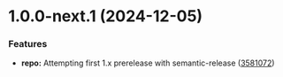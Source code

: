 # 1.0.0-next.1 (2024-12-05)


### Features

* **repo:** Attempting first 1.x prerelease with semantic-release ([3581072](https://github.com/WithOneVisionTechnologies/sqleasy/commit/3581072f3702acb8fc82dcd4a10b588a19686e62))
